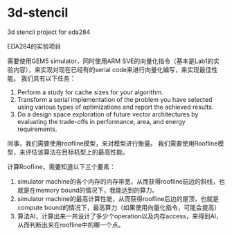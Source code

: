 # 3d-stencil
 3d stencil project for eda284

EDA284的实验项目

需要使用GEM5 simulator，同时使用ARM SVE的向量化指令（基本是Lab1的实验内容），来实现对现在已经有的serial code来进行向量化编写，来实现最佳性能。
我们具有以下任务：

1. Perform a study for cache sizes for your algorithm.
2. Transform a serial implementation of the problem you have selected using various types of optimizations and report the achieved results.
3. Do a design space exploration of future vector architectures by evaluating the trade-offs in performance, area, and energy requirements.



同事，我们需要使用roofline模型，来对模型进行衡量。
我们需要使用Roofline模型，来评估该算法在目标机型上的最高性能。

计算Roofline，需要知道以下三个要素：
1. simulator machine的各个内存的内存带宽，从而获得roofline前边的斜线，也就是在memory bound的情况下，我能达到的算力。
2. simulator machine的最高计算性能，从而获得roofline后边的屋顶，也就是compute bound的情况下，最高算力（如果使用向量化指令，可能会提高）
3. 算法AI，计算出来一共设计了多少个operation以及内存access，来得到AI，从而判断出来在roofline中的哪一个点。

